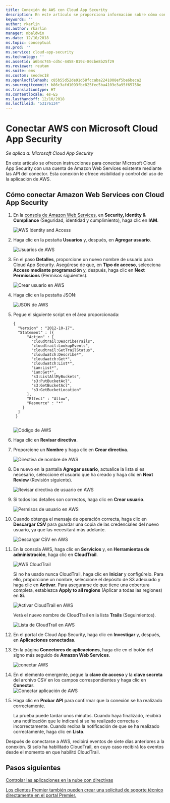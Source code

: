 ```yaml
---
title: Conexión de AWS con Cloud App Security
description: En este artículo se proporciona información sobre cómo conectar la aplicación de AWS con Cloud App Security mediante el conector de API para la visibilidad y el control del uso.
keywords: ''
author: rkarlin
ms.author: rkarlin
manager: mbaldwin
ms.date: 12/10/2018
ms.topic: conceptual
ms.prod: ''
ms.service: cloud-app-security
ms.technology: ''
ms.assetid: a6b4c745-cd5c-4458-819c-80cbe8b25f29
ms.reviewer: reutam
ms.suite: ems
ms.custom: seodec18
ms.openlocfilehash: c85b55d52de91d58fccaba2241008ef5be6beca2
ms.sourcegitcommit: b86c3afd1093fbc825fec5ba4103e3a95f65758e
ms.translationtype: HT
ms.contentlocale: es-ES
ms.lasthandoff: 12/10/2018
ms.locfileid: "53176134"
---
```

# <a name="connect-aws-to-microsoft-cloud-app-security"></a>Conectar AWS con Microsoft Cloud App Security

*Se aplica a: Microsoft Cloud App Security*

En este artículo se ofrecen instrucciones para conectar Microsoft Cloud App Security con una cuenta de Amazon Web Services existente mediante las API del conector. Esta conexión le ofrece visibilidad y control del uso de la aplicación de AWS. 
  
## <a name="how-to-connect-amazon-web-services-to-cloud-app-security"></a>Cómo conectar Amazon Web Services con Cloud App Security  
  
1.  En la [consola de Amazon Web Services](https://console.aws.amazon.com/), en **Security, Identity & Compliance** (Seguridad, identidad y cumplimiento), haga clic en **IAM**.  
  
     ![AWS Identity and Access](./media/aws-identity-and-access.png "AWS Identity and Access")  
  
2.  Haga clic en la pestaña **Usuarios** y, después, en **Agregar usuario**.  
  
     ![Usuarios de AWS](./media/aws-users.png "Usuarios de AWS")      
  
4.  En el paso **Detalles**, proporcione un nuevo nombre de usuario para Cloud App Security. Asegúrese de que, en **Tipo de acceso**, selecciona **Acceso mediante programación** y, después, haga clic en **Next Permissions** (Permisos siguientes).  

     ![Crear usuario en AWS](./media/aws-create-user.png "Crear usuario en AWS")

5. Haga clic en la pestaña JSON:

     ![JSON de AWS](./media/aws-json.png "Pestaña JSON de AWS")

6. Pegue el siguiente script en el área proporcionada:

    ```     
    {  
      "Version" : "2012-10-17",  
      "Statement" : [{  
          "Action" : [  
            "cloudtrail:DescribeTrails",  
            "cloudtrail:LookupEvents",  
            "cloudtrail:GetTrailStatus",  
            "cloudwatch:Describe*",  
            "cloudwatch:Get*",  
            "cloudwatch:List*",  
            "iam:List*",  
            "iam:Get*",
            "s3:ListAllMyBuckets",
            "s3:PutBucketAcl",
            "s3:GetBucketAcl",
            "s3:GetBucketLocation"
          ],  
          "Effect" : "Allow",  
          "Resource" : "*"  
        }  
      ]  
     }  
  
    ```  

     ![Código de AWS](./media/aws-code.png "Código de AWS")
    
6. Haga clic en **Revisar directiva**.

7. Proporcione un **Nombre** y haga clic en **Crear directiva**.

     ![Directiva de nombre de AWS](./media/aws-create-policy.png "Crear directiva de AWS")

9. De nuevo en la pantalla **Agregar usuario**, actualice la lista si es necesario, seleccione el usuario que ha creado y haga clic en **Next Review** (Revisión siguiente).

   ![Revisar directiva de usuario en AWS](./media/aws-review-user.png "Revisar usuario en AWS")

10. Si todos los detalles son correctos, haga clic en **Crear usuario**.

    ![Permisos de usuario en AWS](./media/aws-user-permissions.png "Revisar permisos de usuario en AWS")

11. Cuando obtenga el mensaje de operación correcta, haga clic en **Descargar CSV** para guardar una copia de las credenciales del nuevo usuario, ya que las necesitará más adelante.  

    ![Descargar CSV en AWS](./media/aws-download-csv.png "Descargar CSV en AWS")
  
10. En la consola AWS, haga clic en **Servicios** y, en **Herramientas de administración**, haga clic en **CloudTrail**.  
  
     ![AWS CloudTrail](./media/aws-cloudtrail.png "AWS CloudTrail")  
  
    Si no ha usado nunca CloudTrail, haga clic en **Iniciar** y configúrelo. Para ello, proporcione un nombre, seleccione el depósito de S3 adecuado y haga clic en **Activar**. Para asegurarse de que tiene una cobertura completa, establezca **Apply to all regions** (Aplicar a todas las regiones) en **Sí**.
  
       ![Activar CloudTrail en AWS](./media/aws-turnon-cloudtrail.png "Activar CloudTrail en AWS")
  
    Verá el nuevo nombre de CloudTrail en la lista **Trails** (Seguimientos).
    
      ![Lista de CloudTrail en AWS](./media/aws-cloudtrail-list.png "Lista de CloudTrail en AWS")
  
11. En el portal de Cloud App Security, haga clic en **Investigar** y, después, en **Aplicaciones conectadas**.  
  
12. En la página **Conectores de aplicaciones**, haga clic en el botón del signo más seguido de **Amazon Web Services**.  
  
     ![conectar AWS](./media/connect-aws.png "conectar AWS")  
  
13. En el elemento emergente, pegue la **clave de acceso** y la **clave secreta** del archivo CSV en los campos correspondientes y haga clic en **Conectar**.  
   ![Conectar aplicación de AWS](./media/aws-connect-app.png "Conectar aplicación de AWS") 
  
14. Haga clic en **Probar API** para confirmar que la conexión se ha realizado correctamente.  
  
     La prueba puede tardar unos minutos. Cuando haya finalizado, recibirá una notificación que le indicará si se ha realizado correcta o incorrectamente. Cuando reciba la notificación de que se ha realizado correctamente, haga clic en **Listo**.  
  
Después de conectarse a AWS, recibirá eventos de siete días anteriores a la conexión. Si solo ha habilitado CloudTrail, en cuyo caso recibirá los eventos desde el momento en que habilitó CloudTrail.
  
## <a name="next-steps"></a>Pasos siguientes  
[Controlar las aplicaciones en la nube con directivas](control-cloud-apps-with-policies.md)   

[Los clientes Premier también pueden crear una solicitud de soporte técnico directamente en el portal Premier.](https://premier.microsoft.com/)  
  
  